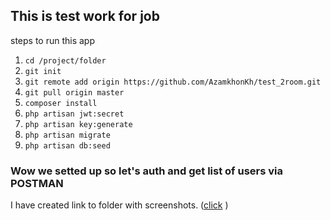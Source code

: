 ## This is test work for job

steps to run this app
1. `cd /project/folder`
2. `git init`
3. `git remote add origin https://github.com/AzamkhonKh/test_2room.git`
4. `git pull origin master`
5. `composer install`
6. `php artisan jwt:secret`
7. `php artisan key:generate`
8. `php artisan migrate`
9. `php artisan db:seed`

### Wow we setted up so let's auth and get list of users via POSTMAN

I have created link to folder with screenshots. ([click](https://www.dropbox.com/scl/fo/onmo4b31bolmoin10q5e8/h?dl=0&rlkey=x85ayakzr0xks9utcs7drw2bs) )
